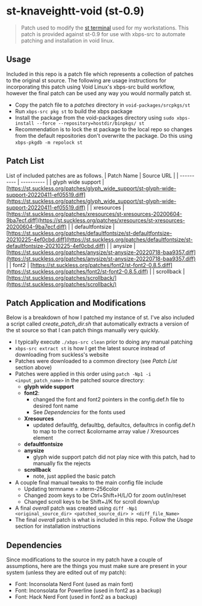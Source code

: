 # st-knaveightt-void (st-0.9)
> Patch used to modify the [st terminal](https://st.suckless.org) used for my
> workstations. This patch is provided against st-0.9 for use with xbps-src to
> automate patching and installation in void linux.

## Usage 
Included in this repo is a patch file which represents a collection of patches
to the original st source. The following are usage instructions for
incorporating this patch using Void Linux's xbps-src build workflow, however
the final patch can be used any way you would normally patch st. 
- Copy the patch file to a *patches* directory in `void-packages/srcpkgs/st` 
- Run `xbps-src pkg st` to build the xbps package
- Install the package from the void-packages directory using `sudo xbps-install
  --force --repository=hostdir/binpkgs/ st`
- Recommendation is to lock the st package to the local repo so changes from
  the default repositories don't overwrite the package. Do this using
  `xbps-pkgdb -m repolock st`

## Patch List
List of included patches are as follows.
| Patch Name | Source URL |
| ---------- | ---------- |
| glyph wide support | [https://st.suckless.org/patches/glyph_wide_support/st-glyph-wide-support-20220411-ef05519.diff](https://st.suckless.org/patches/glyph_wide_support/st-glyph-wide-support-20220411-ef05519.diff) | 
| xresources | [https://st.suckless.org/patches/xresources/st-xresources-20200604-9ba7ecf.diff](https://st.suckless.org/patches/xresources/st-xresources-20200604-9ba7ecf.diff) |
| defaultfontsize | [https://st.suckless.org/patches/defaultfontsize/st-defaultfontsize-20210225-4ef0cbd.diff](https://st.suckless.org/patches/defaultfontsize/st-defaultfontsize-20210225-4ef0cbd.diff) |
| anysize | [https://st.suckless.org/patches/anysize/st-anysize-20220718-baa9357.diff](https://st.suckless.org/patches/anysize/st-anysize-20220718-baa9357.diff) |
| font2   | [https://st.suckless.org/patches/font2/st-font2-0.8.5.diff](https://st.suckless.org/patches/font2/st-font2-0.8.5.diff) |
| scrollback | [https://st.suckless.org/patches/scrollback/](https://st.suckless.org/patches/scrollback/)

## Patch Application and Modifications
Below is a breakdown of how I patched my instance of st. I've also included a
script called *create_patch_dir.sh* that automatically extracts a version of
the st source so that I can patch things manually very quickly.

- I typically execute `./xbps-src clean` prior to doing any manual patching
- `xbps-src extract st` is how I get the latest source instead of downloading
  from suckless's website
- Patches were downloaded to a common directory (see *Patch List* section above)
- Patches were applied in this order using `patch -Np1 -i <input_patch_name>` 
  in the patched source directory:
	- **glyph wide support**
    - **font2**:
        - changed the font and font2 pointers in the config.def.h file to desired font name
        - See *Dependencies* for the fonts used
	- **Xresources**
		- updated defaultfg, defaultbg, defaultcs, defaultrcs in config.def.h
        to map to the correct &colorname array value / Xresources element
	- **defaultfontsize**
	- **anysize**
        - glyph wide support patch did not play nice with this patch, 
          had to manually fix the rejects
    - **scrollback**
        - note, just applied the basic patch
- A couple final manual tweaks to the main config file include
    - Updating termname = xterm-256color
    - Changed zoom keys to be Ctrl+Shift+H/L/O for zoom out/in/reset
    - Changed scroll keys to be Shift+J/K for scroll down/up
- A final *overall* patch was created using `diff -Np1 <original_source_dir> <patched_source_dir> > <diff_file_Name>`
- The final *overall* patch is what is included in this repo. Follow the *Usage* section for installation instructions

## Dependencies
Since modifications to the source in my patch have a couple of assumptions, 
here are the things you must make sure are present in your system (unless they
are edited out of my patch):

- Font: Inconsolata Nerd Font (used as main font)
- Font: Inconsolata for Powerline (used in font2 as a backup)
- Font: Hack Nerd Font (used in font2 as a backup)
